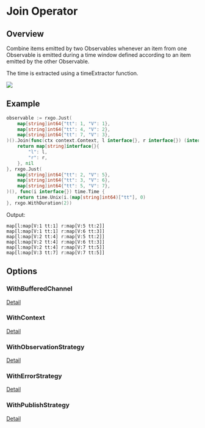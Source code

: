 # Join Operator

## Overview

Combine items emitted by two Observables whenever an item from one Observable is emitted during a time window defined according to an item emitted by the other Observable. 

The time is extracted using a timeExtractor function.

![](http://reactivex.io/documentation/operators/images/join.c.png)

## Example

```go
observable := rxgo.Just(
	map[string]int64{"tt": 1, "V": 1},
	map[string]int64{"tt": 4, "V": 2},
	map[string]int64{"tt": 7, "V": 3},
)().Join(func(ctx context.Context, l interface{}, r interface{}) (interface{}, error) {
	return map[string]interface{}{
		"l": l,
		"r": r,
	}, nil
}, rxgo.Just(
	map[string]int64{"tt": 2, "V": 5},
	map[string]int64{"tt": 3, "V": 6},
	map[string]int64{"tt": 5, "V": 7},
)(), func(i interface{}) time.Time {
	return time.Unix(i.(map[string]int64)["tt"], 0)
}, rxgo.WithDuration(2))
```

Output:

```
map[l:map[V:1 tt:1] r:map[V:5 tt:2]]
map[l:map[V:1 tt:1] r:map[V:6 tt:3]]
map[l:map[V:2 tt:4] r:map[V:5 tt:2]]
map[l:map[V:2 tt:4] r:map[V:6 tt:3]]
map[l:map[V:2 tt:4] r:map[V:7 tt:5]]
map[l:map[V:3 tt:7] r:map[V:7 tt:5]]
```

## Options

### WithBufferedChannel

[Detail](options.md#withbufferedchannel)

### WithContext

[Detail](options.md#withcontext)

### WithObservationStrategy

[Detail](options.md#withobservationstrategy)

### WithErrorStrategy

[Detail](options.md#witherrorstrategy)

### WithPublishStrategy

[Detail](options.md#withpublishstrategy)